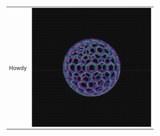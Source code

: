 <table border="0" style="border-collapse: collapse; border: none;">
 <tr>
    <td border="0">Howdy</td>
    <td><img src="ball_glitch.gif" alt="animated" /></td>
 </tr>
</table>

<!--
**marklasagne/marklasagne** is a ✨ _special_ ✨ repository because its `README.md` (this file) appears on your GitHub profile.

Here are some ideas to get you started:

- 🔭 I’m currently working on ...
- 🌱 I’m currently learning ...
- 👯 I’m looking to collaborate on ...
- 🤔 I’m looking for help with ...
- 💬 Ask me about ...
- 📫 How to reach me: ...
- 😄 Pronouns: ...
- ⚡ Fun fact: ...
-->
